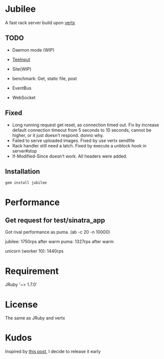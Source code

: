 Jubilee
=========

A fast rack server build upon [vertx](http://vertx.io)

TODO
----------

* Daemon mode (WIP)
* [TeeInput](https://github.com/defunkt/unicorn/blob/master/lib/unicorn/tee_input.rb)
* Site(WIP)
* benchmark: Get, static file, post

* EventBus
* WebSocket 

Fixed
-----------

* Long running request get reset, as connection timed out. Fix by increase
  default connection timeout from 5 seconds to 10 seconds, cannot be higher, or
  it just doesn't respond.  donno why.
* Failed to serve uploaded images. Fixed by use vertx sendfile
* Rack handler still need a latch. Fixed by execute a unblock hook in
  server#stop
* If-Modified-Since doesn't work. All headers were added.


Installation
-----------

```gem install jubilee```

Performance
===========

Get request for test/sinatra_app
-----------

Got rival performance as puma.
(ab -c 20 -n 10000)

jubilee: 1750rps after warm
puma: 1327rps after warm

unicorn (worker 10): 1440rps

Requirement
===========

JRuby '~> 1.7.0'

License
========

The same as JRuby and vertx


Kudos
========

Inspired by [this
post](http://blog.jayfields.com/2012/05/how-i-open-source.html), I
decide to release it early
